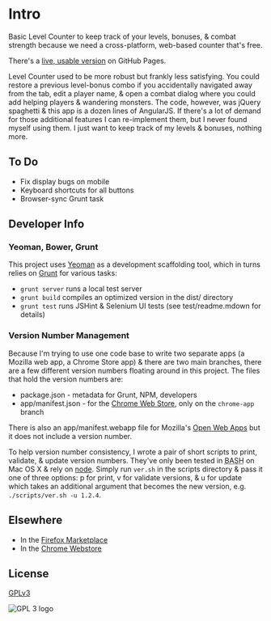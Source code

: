 # Intro

Basic Level Counter to keep track of your levels, bonuses, & combat strength because we need a cross-platform, web-based counter that's free.

There's a [live, usable version](//phette23.github.io/Level-Counter/) on GitHub Pages.

Level Counter used to be more robust but frankly less satisfying. You could restore a previous level-bonus combo if you accidentally navigated away from the tab, edit a player name, & open a combat dialog where you could add helping players & wandering monsters. The code, however, was jQuery spaghetti & this app is a dozen lines of AngularJS. If there's a lot of demand for those additional features I can re-implement them, but I never found myself using them. I just want to keep track of my levels & bonuses, nothing more.

## To Do

- Fix display bugs on mobile
- Keyboard shortcuts for all buttons
- Browser-sync Grunt task

## Developer Info

### Yeoman, Bower, Grunt

This project uses [Yeoman](http://yeoman.io/) as a development scaffolding tool, which in turns relies on [Grunt](http://gruntjs.com/) for various tasks:

- `grunt server` runs a local test server
- `grunt build` compiles an optimized version in the dist/ directory
- `grunt test` runs JSHint & Selenium UI tests (see test/readme.mdown for details)

### Version Number Management

Because I'm trying to use one code base to write two separate apps (a Mozilla web app, a Chrome Store app) & there are two main branches, there are a few different version numbers floating around in this project. The files that hold the version numbers are:

- package.json - metadata for Grunt, NPM, developers
- app/manifest.json - for the [Chrome Web Store](https://developer.chrome.com/apps/manifest.html), only on the `chrome-app` branch

There is also an app/manifest.webapp file for Mozilla's [Open Web Apps](https://developer.mozilla.org/en-US/docs/Apps/Manifest) but it does not include a version number.

To help version number consistency, I wrote a pair of short scripts to print, validate, & update version numbers. They've only been tested in <abbr title="Bourne Again Shell">BASH</abbr> on Mac OS X & rely on [node](nodejs.org). Simply run `ver.sh` in the scripts directory & pass it one of three options: p for print, v for validate versions, & u for update which takes an additional argument that becomes the new version, e.g. `./scripts/ver.sh -u 1.2.4`.

## Elsewhere

- In the [Firefox Marketplace](https://marketplace.firefox.com/app/level-counter/)
- In the [Chrome Webstore](https://chrome.google.com/webstore/detail/level-counter/omechdmoagbfojanbihfodbcnckcjmkg)

## License

[GPLv3](https://www.gnu.org/licenses/gpl-3.0.html)

![GPL 3 logo](https://www.gnu.org/graphics/gplv3-127x51.png "GPLv3")
